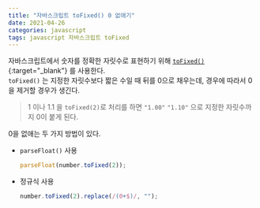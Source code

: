 ```yaml
---
title: "자바스크립트 toFixed() 0 없애기"
date: 2021-04-26
categories: javascript
tags: javascript 자바스크립트 toFixed
---
```


자바스크립트에서 숫자를 정확한 자릿수로 표현하기 위해 [`toFixed()`](https://developer.mozilla.org/ko/docs/Web/JavaScript/Reference/Global_Objects/Number/toFixed){:target="\_blank"} 를 사용한다.<br>
`toFixed()` 는 지정한 자릿수보다 짧은 수일 때 뒤를 0으로 채우는데, 경우에 따라서 0을 제거할 경우가 생긴다.

> 1 이나 1.1 을 `toFixed(2)`로 처리를 하면 `"1.00"` `"1.10"` 으로 지정한 자릿수까지 0이 붙게 된다.<br>

0을 없애는 두 가지 방법이 있다.

- `parseFloat()` 사용

  ```javascript
  parseFloat(number.toFixed(2));
  ```

- 정규식 사용

  ```javascript
  number.toFixed(2).replace(/(0+$)/, "");
  ```
